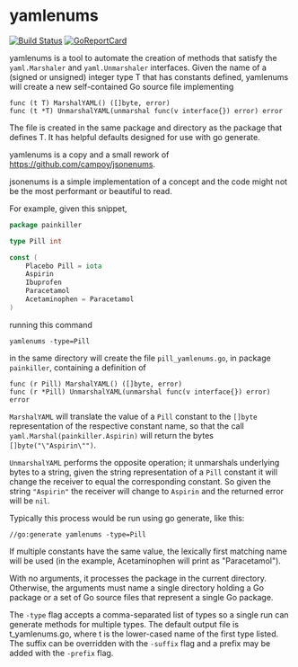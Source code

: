 # yamlenums

[![Build Status](https://api.travis-ci.com/igrmk/yamlenums.svg)](https://app.travis-ci.com/github/igrmk/yamlenums)
[![GoReportCard](https://goreportcard.com/badge/igrmk/yamlenums)](https://goreportcard.com/report/igrmk/yamlenums)

yamlenums is a tool to automate the creation of methods that satisfy the
`yaml.Marshaler` and `yaml.Unmarshaler` interfaces.
Given the name of a (signed or unsigned) integer type T that has constants
defined, yamlenums will create a new self-contained Go source file implementing

```
func (t T) MarshalYAML() ([]byte, error)
func (t *T) UnmarshalYAML(unmarshal func(v interface{}) error) error
```

The file is created in the same package and directory as the package that
defines T. It has helpful defaults designed for use with go generate.

yamlenums is a copy and a small rework of https://github.com/campoy/jsonenums.

jsonenums is a simple implementation of a concept and the code might not be the
most performant or beautiful to read.

For example, given this snippet,

```Go
package painkiller

type Pill int

const (
	Placebo Pill = iota
	Aspirin
	Ibuprofen
	Paracetamol
	Acetaminophen = Paracetamol
)
```

running this command

```
yamlenums -type=Pill
```

in the same directory will create the file `pill_yamlenums.go`, in package
`painkiller`, containing a definition of

```
func (r Pill) MarshalYAML() ([]byte, error)
func (r *Pill) UnmarshalYAML(unmarshal func(v interface{}) error) error
```

`MarshalYAML` will translate the value of a `Pill` constant to the `[]byte`
representation of the respective constant name, so that the call
`yaml.Marshal(painkiller.Aspirin)` will return the bytes `[]byte("\"Aspirin\"")`.

`UnmarshalYAML` performs the opposite operation;
it unmarshals underlying bytes to a string, given the string
representation of a `Pill` constant it will change the receiver to equal the
corresponding constant. So given the string `"Aspirin"` the receiver will
change to `Aspirin` and the returned error will be `nil`.

Typically this process would be run using go generate, like this:

```
//go:generate yamlenums -type=Pill
```

If multiple constants have the same value, the lexically first matching name
will be used (in the example, Acetaminophen will print as "Paracetamol").

With no arguments, it processes the package in the current directory. Otherwise,
the arguments must name a single directory holding a Go package or a set of Go
source files that represent a single Go package.

The `-type` flag accepts a comma-separated list of types so a single run can
generate methods for multiple types. The default output file is t_yamlenums.go,
where t is the lower-cased name of the first type listed. The suffix can be
overridden with the `-suffix` flag and a prefix may be added with the `-prefix` 
flag.
